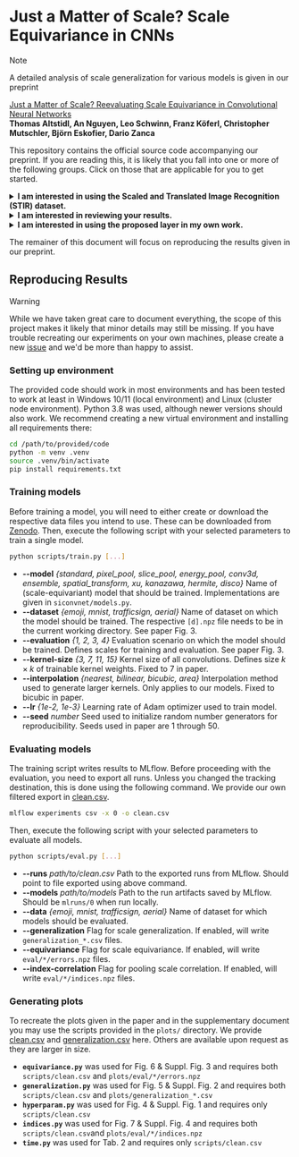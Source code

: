 # Just a Matter of Scale? Scale Equivariance in CNNs

> [!NOTE]
> A detailed analysis of scale generalization for various models is given in our preprint
> 
> [Just a Matter of Scale? Reevaluating Scale Equivariance in Convolutional Neural Networks](https://arxiv.org/abs/2211.10288)  
> **Thomas Altstidl, An Nguyen, Leo Schwinn, Franz Köferl, Christopher Mutschler, Björn Eskofier, Dario Zanca**

This repository contains the official source code accompanying our preprint. If you are reading this, it is likely that you fall into one or more of the following groups. Click on those that are applicable for you to get started.

<details>
<summary><strong>I am interested in using the Scaled and Translated Image Recognition (STIR) dataset.</strong></summary>

* Download one or more data files from [Zenodo](https://zenodo.org/record/6578038).
* Grab a copy of [dataset.py](https://github.com/taltstidl/scale-equivariant-cnn/blob/main/data/dataset.py).
* Example usage that loads training data from `emoji.npz` for scales 17 through 64.
```python
from dataset import STIRDataset

dataset = STIRDataset('data/emoji.npz')
# Obtain images and labels for training
images, labels = dataset.to_torch(split='train', scales=range(17, 65), shuffle=True)
# Obtain known scales and positions for above
scales, positions = dataset.get_latents(split='train', scales=range(17, 65), shuffle=True)
# Get metadata and label descriptions
metadata = dataset.metadata
label_descriptions = dataset.labeldata
```
</details>

<details>
<summary><strong>I am interested in reviewing your results.</strong></summary>

We provide a subset of our results for review. Others are available upon request as they are larger in size.
* [clean.csv](https://github.com/taltstidl/scale-equivariant-cnn/blob/main/scripts/clean.csv) contains testing accuracy and time (columns `metrics.test_acc` and `metrics.train_time`)
* [generalization.csv](https://github.com/taltstidl/scale-equivariant-cnn/blob/main/plots/generalization.csv) contains accuracies per scale (columns `s17` through `s64`)
</details>

<details>
<summary><strong>I am interested in using the proposed layer in my own work.</strong></summary>

* Grab a copy of [layers.py](https://github.com/taltstidl/scale-equivariant-cnn/blob/main/siconvnet/layers.py).
* Example usage that applies one 7x7 scaled convolutional layer followed by pixel-wise pooling.
```python
from torch import nn
from layers import SiConv2d, ScalePool

class MyModel(nn.Module):
    def __init__(self):
        super().__init__()
        # 7x7 base kernel rescaled to 29 different scales
        self.conv = SiConv2d(3, 16, 29, 7, interp_mode='bicubic')
        self.pool = ScalePool(mode='pixel')

    def forward(self, x):
        x = self.conv(x)
        x = self.pool(x)
```
</details>

The remainer of this document will focus on reproducing the results given in our preprint.

## Reproducing Results

> [!WARNING]
> While we have taken great care to document everything, the scope of this project makes it likely that minor details may still be missing. If you have trouble recreating our experiments on your own machines, please create a new [issue](https://github.com/taltstidl/scale-equivariant-cnn/issues/new/choose) and we'd be more than happy to assist.

### Setting up environment

The provided code should work in most environments and has been tested to work at least in Windows 10/11 (local environment) and Linux (cluster node environment). Python 3.8 was used, although newer versions should also work. We recommend creating a new virtual environment and installing all requirements there:

```bash
cd /path/to/provided/code
python -m venv .venv
source .venv/bin/activate
pip install requirements.txt
```

### Training models

Before training a model, you will need to either create or download the respective data files you intend to use. These can be downloaded from [Zenodo](https://zenodo.org/record/6578038). Then, execute the following script with your selected parameters to train a single model.

```bash
python scripts/train.py [...]
```

* **--model** _{standard, pixel_pool, slice_pool, energy_pool, conv3d, ensemble, spatial_transform, xu, kanazawa, hermite, disco}_
Name of (scale-equivariant) model that should be trained. Implementations are given in `siconvnet/models.py`.
* **--dataset** _{emoji, mnist, trafficsign, aerial}_
Name of dataset on which the model should be trained. The respective `[d].npz` file needs to be in the current working directory. See paper Fig. 3.
* **--evaluation** _{1, 2, 3, 4}_
Evaluation scenario on which the model should be trained. Defines scales for training and evaluation. See paper Fig. 3.
* **--kernel-size** _{3, 7, 11, 15}_
Kernel size of all convolutions. Defines size $k \times k$ of trainable kernel weights. Fixed to 7 in paper.
* **--interpolation** _{nearest, bilinear, bicubic, area}_
Interpolation method used to generate larger kernels. Only applies to our models. Fixed to bicubic in paper.
* **--lr** _{1e-2, 1e-3}_
Learning rate of Adam optimizer used to train model.
* **--seed** _number_
Seed used to initialize random number generators for reproducibility. Seeds used in paper are 1 through 50.

### Evaluating models

The training script writes results to MLflow. Before proceeding with the evaluation, you need to export all runs. Unless you changed the tracking destination, this is done using the following command. We provide our own filtered export in [clean.csv](https://github.com/taltstidl/scale-equivariant-cnn/blob/main/scripts/clean.csv).

```bash
mlflow experiments csv -x 0 -o clean.csv
```

Then, execute the following script with your selected parameters to evaluate all models.

```bash
python scripts/eval.py [...]
```

* **--runs** _path/to/clean.csv_ Path to the exported runs from MLflow. Should point to file exported using above command.
* **--models** _path/to/models_ Path to the run artifacts saved by MLflow. Should be `mlruns/0` when run locally.
* **--data** _{emoji, mnist, trafficsign, aerial}_ Name of dataset for which models should be evaluated.
* **--generalization** Flag for scale generalization. If enabled, will write `generalization_*.csv` files.
* **--equivariance** Flag for scale equivariance. If enabled, will write `eval/*/errors.npz` files.
* **--index-correlation** Flag for pooling scale correlation. If enabled, will write `eval/*/indices.npz` files.

### Generating plots

To recreate the plots given in the paper and in the supplementary document you may use the scripts provided in the `plots/` directory. We provide [clean.csv](https://github.com/taltstidl/scale-equivariant-cnn/blob/main/scripts/clean.csv) and [generalization.csv](https://github.com/taltstidl/scale-equivariant-cnn/blob/main/plots/generalization.csv) here. Others are available upon request as they are larger in size.

* **`equivariance.py`** was used for Fig. 6 & Suppl. Fig. 3 and requires both `scripts/clean.csv` and `plots/eval/*/errors.npz`
* **`generalization.py`** was used for Fig. 5 & Suppl. Fig. 2 and requires both `scripts/clean.csv` and `plots/generalization_*.csv`
* **`hyperparam.py`** was used for Fig. 4 & Suppl. Fig. 1 and requires only `scripts/clean.csv`
* **`indices.py`** was used for Fig. 7 & Suppl. Fig. 4 and requires both `scripts/clean.csv`and `plots/eval/*/indices.npz`
* **`time.py`** was used for Tab. 2 and requires only `scripts/clean.csv`

